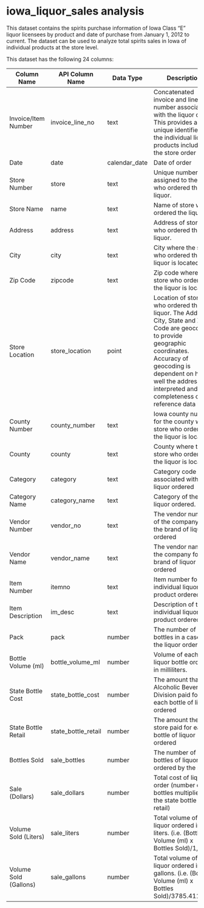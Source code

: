 # iowa_liquor_sales analysis


This dataset contains the spirits purchase information of Iowa Class “E” liquor licensees by product and date of purchase from January 1, 2012 to current. The dataset can be used to analyze total spirits sales in Iowa of individual products at the store level.

This dataset has the following 24 columns:

| Column Name           | API Column Name     | Data Type     | Description                                                                                                                                                                                                                                                |   |
|-----------------------|---------------------|---------------|------------------------------------------------------------------------------------------------------------------------------------------------------------------------------------------------------------------------------------------------------------|---|
| Invoice/Item Number   | invoice_line_no     | text          | Concatenated invoice and line number associated with the liquor order. This provides a unique identifier for the individual liquor products included in the store order                                                                                    |   |
| Date                  | date                | calendar_date | Date of order                                                                                                                                                                                                                                              |   |
| Store Number          | store               | text          | Unique number assigned to the store who ordered the liquor.                                                                                                                                                                                                |   |
| Store Name            | name                | text          | Name of store who ordered the liquor.                                                                                                                                                                                                                      |   |
| Address               | address             | text          | Address of store who ordered the liquor.                                                                                                                                                                                                                   |   |
| City                  | city                | text          | City where the store who ordered the liquor is located                                                                                                                                                                                                     |   |
| Zip Code              | zipcode             | text          | Zip code where the store who ordered the liquor is located                                                                                                                                                                                                 |   |
| Store Location        | store_location      | point         | Location of store who ordered the liquor. The Address, City, State and Zip Code are geocoded to provide geographic coordinates. Accuracy of geocoding is dependent on how well the address is interpreted and the completeness of the reference data used. |   |
| County Number         | county_number       | text          | Iowa county number for the county where store who ordered the liquor is located                                                                                                                                                                            |   |
| County                | county              | text          | County where the store who ordered the liquor is located                                                                                                                                                                                                   |   |
| Category              | category            | text          | Category code associated with the liquor ordered                                                                                                                                                                                                           |   |
| Category Name         | category_name       | text          | Category of the liquor ordered.                                                                                                                                                                                                                            |   |
| Vendor Number         | vendor_no           | text          | The vendor number of the company for the brand of liquor ordered                                                                                                                                                                                           |   |
| Vendor Name           | vendor_name         | text          | The vendor name of the company for the brand of liquor ordered                                                                                                                                                                                             |   |
| Item Number           | itemno              | text          | Item number for the individual liquor product ordered.                                                                                                                                                                                                     |   |
| Item Description      | im_desc             | text          | Description of the individual liquor product ordered.                                                                                                                                                                                                      |   |
| Pack                  | pack                | number        | The number of bottles in a case for the liquor ordered                                                                                                                                                                                                     |   |
| Bottle Volume (ml)    | bottle_volume_ml    | number        | Volume of each liquor bottle ordered in milliliters.                                                                                                                                                                                                       |   |
| State Bottle Cost     | state_bottle_cost   | number        | The amount that Alcoholic Beverages Division paid for each bottle of liquor ordered                                                                                                                                                                        |   |
| State Bottle Retail   | state_bottle_retail | number        | The amount the store paid for each bottle of liquor ordered                                                                                                                                                                                                |   |
| Bottles Sold          | sale_bottles        | number        | The number of bottles of liquor ordered by the store                                                                                                                                                                                                       |   |
| Sale (Dollars)        | sale_dollars        | number        | Total cost of liquor order (number of bottles multiplied by the state bottle retail)                                                                                                                                                                       |   |
| Volume Sold (Liters)  | sale_liters         | number        | Total volume of liquor ordered in liters. (i.e. (Bottle Volume (ml) x Bottles Sold)/1,000)                                                                                                                                                                 |   |
| Volume Sold (Gallons) | sale_gallons        | number        | Total volume of liquor ordered in gallons. (i.e. (Bottle Volume (ml) x Bottles Sold)/3785.411784)                                                                                                                                                          |   |
